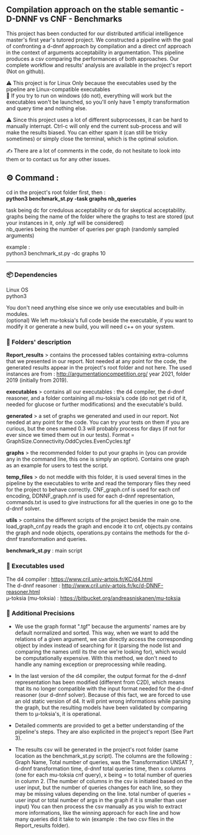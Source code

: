 ## Compilation approach on the stable semantic - D-DNNF vs CNF - Benchmarks

This project has been conducted for our distributed artificial intelligence master's first year's tutored project. We constructed a pipeline with the goal of confronting a d-dnnf approach by compilation and a direct cnf approach in the context of arguments acceptability in argumentation. This pipeline produces a csv comparing the performances of both approaches. Our complete workflow and results' analysis are available in the project's report (Not on github).   

⚠️ This project is for Linux Only because the executables used by the pipeline are Linux-compatible executables  
🛑 If you try to run on windows (do not), everything will work but the executables won't be launched, so you'll only have 1 empty transformation and query time and nothing else.  

⚠️ Since this project uses a lot of different subprocesses, it can be hard to manually interrupt. Ctrl-c will only end the current sub-process and will make the results biased. You can either spam it (can still be tricky sometimes) or simply close the terminal, which is the optimal solution.  

✍ There are a lot of comments in the code, do not hesitate to look into them or to contact us for any other issues.  

## ⚙️ Command :

cd in the project's root folder first, then :  
**python3 benchmark_st.py -task graphs nb_queries**    

task being dc for credulous acceptability or ds for skeptical acceptability.  
graphs being the name of the folder where the graphs to test are stored (put your instances in it, only .tgf will be considered)  
nb_queries being the number of queries per graph (randomly sampled arguments)  

example :   
python3 benchmark_st.py -dc graphs 10  

---

### 📦 Dependencies

Linux OS  
python3  

You don't need anything else since we only use executables and built-in modules.  
(optional) We left mu-toksia's full code beside the executable, if you want to modify it or generate a new build, you will need c++ on your system.  

### 📁 Folders' description

**Report_results** > contains the processed tables containing extra-columns that we presented in our report. Not needed at any point for the code, the generated results appear in the project's root folder and not here. The used instances are from : http://argumentationcompetition.org/ year 2021, folder 2019 (initially from 2019).  

**executables** > contains all our executables : the d4 compiler, the d-dnnf reasoner, and a folder containing all mu-toksia's code (do not get rid of it, needed for glucose or further modifications) and the executable's build.  

**generated** > a set of graphs we generated and used in our report. Not needed at any point for the code. You can try your tests on them if you are curious, but the ones named 0.3 will probably process for days (if not for ever since we timed them out in our tests). Format = GraphSize.Connectivity.OddCycles.EvenCycles.tgf  

**graphs** > the recommended folder to put your graphs in (you can provide any in the command line, this one is simply an option). Contains one graph as an example for users to test the script.  

**temp_files** > do not meddle with this folder, it is used several times in the pipeline by the executables to write and read the temporary files they need for the project to behave correctly. CNF_graph.cnf is used for each cnf encoding, DDNNF_graph.nnf is used for each d-dnnf representation, commands.txt is used to give instructions for all the queries in one go to the d-dnnf solver.  

**utils** > contains the different scripts of the project beside the main one. load_graph_cnf.py reads the graph and encode it to cnf, objects.py contains the graph and node objects, operations.py contains the methods for the d-dnnf transformation and queries.  

**benchmark_st.py** : main script  

### 🧰 Executables used

The d4 compiler : https://www.cril.univ-artois.fr/KC/d4.html  
The d-dnnf reasoner : http://www.cril.univ-artois.fr/kc/d-DNNF-reasoner.html  
µ-toksia (mu-toksia) : https://bitbucket.org/andreasniskanen/mu-toksia  

### 📝 Additional Precisions

- We use the graph format ".tgf" because the arguments' names are by default normalized and sorted. This way, when we want to add the relations of a given argument, we can directly access the corresponding object by index instead of searching for it (parsing the node list and comparing the names until its the one we're looking for), which would be computationally expensive. With this method, we don't need to handle any naming exception or preprocessing while reading.  

- In the last version of the d4 compiler, the output format for the d-dnnf representation has been modified (different from C2D), which means that its no longer compatible with the input format needed for the d-dnnf reasoner (our d-dnnf solver). Because of this fact, we are forced to use an old static version of d4. It will print wrong informations while parsing the graph, but the resulting models have been validated by comparing them to µ-toksia's, it is operational.  

- Detailed comments are provided to get a better understanding of the pipeline's steps. They are also explicited in the project's report (See Part 3).  

- The results csv will be generated in the project's root folder (same location as the benchmark_st.py script). The columns are the following : Graph Name, Total number of queries, was the Transformation UNSAT ?, d-dnnf transformation time, d-dnnf total queries time, then x columns (one for each mu-toksia cnf query), x being = to total number of queries in column 2. (The number of columns in the csv is initiated based on the user input, but the number of queries changes for each line, so they may be missing values depending on the line. total number of queries = user input or total number of args in the graph if it is smaller than user input) You can then process the csv manually as you wish to extract more informations, like the winning approach for each line and how many queries did it take to win (example : the two csv files in the Report_results folder).  
